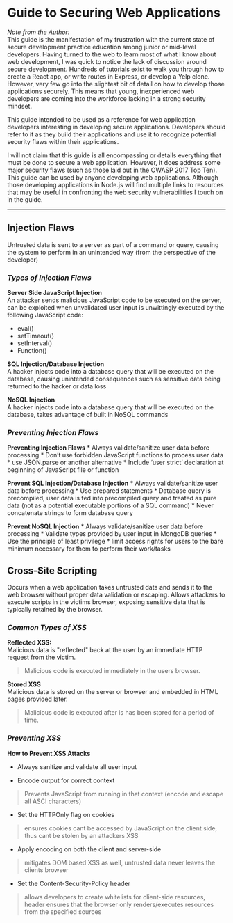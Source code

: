 # Guide to Securing Web Applications  

*Note from the Author:*  
This guide is the manifestation of my frustration with the current state of secure development practice education among junior or mid-level developers. Having turned to the web to learn most of what I know about web development, I was quick to notice the lack of discussion around secure development. Hundreds of tutorials exist to walk you through how to create a React app, or write routes in Express, or develop a Yelp clone. However, very few go into the slightest bit of detail on how to develop those applications securely. This means that young, inexperienced web developers are coming into the workforce lacking in a strong security mindset. 

This guide intended to be used as a reference for web application developers interesting in developing secure applications. Developers should refer to it as they build their applications and use it to recognize potential security flaws within their applications.

I will not claim that this guide is all encompassing or details everything that must be done to secure a web application. However, it does address some major security flaws (such as those laid out in the OWASP 2017 Top Ten). This guide can be used by anyone developing web applications. Although those developing applications in Node.js will find multiple links to resources that may be useful in confronting the web security vulnerabilities I touch on in the guide.

****

## Injection Flaws
Untrusted data is sent to a server as part of a command or query, causing the system to perform in an unintended way (from the perspective of the developer) 


### _Types of Injection Flaws_

**Server Side JavaScript Injection**  
An attacker sends malicious JavaScript code to be executed on the server, can be exploited when unvalidated user input is unwittingly executed by the following JavaScript code:

* eval()
* setTimeout()
* setInterval()
* Function()


**SQL Injection/Database Injection**  
A hacker injects code into a database query that will be executed on the database, causing unintended consequences such as sensitive data being returned to the hacker or data loss 


**NoSQL Injection**  
A hacker injects code into a database query that will be executed on the database, takes advantage of built in NoSQL commands 


### _Preventing Injection Flaws_

**Preventing Injection Flaws**
	* Always validate/sanitize user data before processing 
	* Don’t use forbidden JavaScript functions to process user data 
		* use JSON.parse or another alternative 
	* Include ‘user strict’ declaration at beginning of JavaScript file or function 

**Prevent SQL Injection/Database Injection**
	* Always validate/sanitize user data before processing 
	* Use prepared statements
		* Database query is precompiled, user data is fed into precompiled query and treated as pure data (not as a potential executable portions of a SQL command) 
	* Never concatenate strings to form database query 

**Prevent NoSQL Injection**
	* Always validate/sanitize user data before processing
	* Validate types provided by user input in MongoDB queries 
	* Use the principle of least privilege 
		* limit access rights for users to the bare minimum necessary for them to perform their work/tasks 


## Cross-Site Scripting


Occurs when a web application takes untrusted data and sends it to the web browser without proper data validation or escaping. Allows attackers to execute scripts in the victims browser, exposing sensitive data that is typically retained by the browser. 

### _Common Types of XSS_

**Reflected XSS:**  
Malicious data is "reflected" back at the user by an immediate HTTP request from the victim. 
	
> Malicious code is executed immediately in the users browser.

**Stored XSS**  
Malicious data is stored on the server or browser and embedded in HTML pages provided later.
	
> Malicious code is executed after is has been stored for a period of time.


### _Preventing XSS_

**How to Prevent XSS Attacks**  

* Always sanitize and validate all user input

* Encode output for correct context

> Prevents JavaScript from running in that context (encode and escape all ASCI characters)

* Set the HTTPOnly flag on cookies

> ensures cookies cant be accessed by JavaScript on the client side, thus cant be stolen by an attackers XSS

* Apply encoding on both the client and server-side

> mitigates DOM based XSS as well, untrusted data never leaves the clients browser 

*  Set the Content-Security-Policy header 

> allows developers to create whitelists for client-side resources, header ensures that the browser only renders/executes resources from the specified sources


























